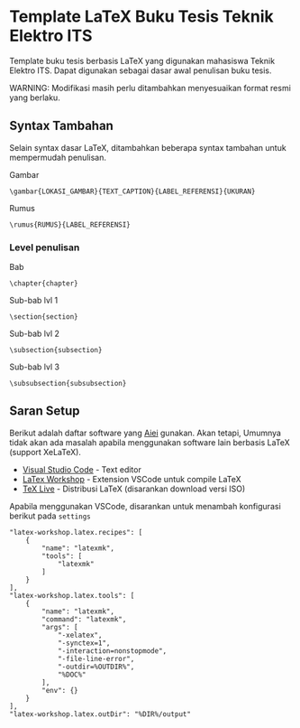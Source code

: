 # Template LaTeX Buku Tesis Teknik Elektro ITS

Template buku tesis berbasis LaTeX yang digunakan mahasiswa Teknik Elektro ITS. Dapat digunakan sebagai dasar awal penulisan buku tesis.

WARNING: Modifikasi masih perlu ditambahkan menyesuaikan format resmi yang berlaku.

## Syntax Tambahan

Selain syntax dasar LaTeX, ditambahkan beberapa syntax tambahan untuk mempermudah penulisan.

Gambar 
```
\gambar{LOKASI_GAMBAR}{TEXT_CAPTION}{LABEL_REFERENSI}{UKURAN}
```

Rumus 
```
\rumus{RUMUS}{LABEL_REFERENSI}
```

### Level penulisan

Bab
```
\chapter{chapter}
```

Sub-bab lvl 1
```
\section{section}
```

Sub-bab lvl 2
```
\subsection{subsection}
```

Sub-bab lvl 3
```
\subsubsection{subsubsection}
```

## Saran Setup

Berikut adalah daftar software yang [Aiei](https://github.com/Aiei) gunakan. Akan tetapi, Umumnya tidak akan ada masalah apabila menggunakan software lain berbasis LaTeX (support XeLaTeX).

* [Visual Studio Code](https://code.visualstudio.com/) - Text editor
* [LaTex Workshop](https://marketplace.visualstudio.com/items?itemName=James-Yu.latex-workshop) - Extension VSCode untuk compile LaTeX
* [TeX Live](https://www.tug.org/texlive/) - Distribusi LaTeX (disarankan download versi ISO)

Apabila menggunakan VSCode, disarankan untuk menambah konfigurasi berikut pada `settings`

```
"latex-workshop.latex.recipes": [
    {
        "name": "latexmk",
        "tools": [
            "latexmk"
        ]
    }
],
"latex-workshop.latex.tools": [
    {
        "name": "latexmk",
        "command": "latexmk",
        "args": [
            "-xelatex",
            "-synctex=1",
            "-interaction=nonstopmode",
            "-file-line-error",
            "-outdir=%OUTDIR%",
            "%DOC%"
        ],
        "env": {}
    }
],
"latex-workshop.latex.outDir": "%DIR%/output"
```